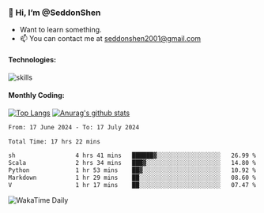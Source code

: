 ### 👋 Hi, I’m @SeddonShen
- Want to learn something.
- 📫 You can contact me at seddonshen2001@gmail.com

#### Technologies:

![skills](https://skillicons.dev/icons?i=scala,js,html,css,bootstrap,jquery,c,cpp,cloudflare,django,docker,flask,git,github,githubactions,linux,latex,mysql,nodejs,ps,php,pr,py,raspberrypi,redis,unreal,v,vscode,vue,bash)

#### Monthly Coding:
[![Top Langs](https://github-readme-stats.vercel.app/api/top-langs?username=seddonshen&show_icons=true&locale=en&layout=compact&hide=html&langs_count=8)](https://github.com/SeddonShen/)
[![Anurag's github stats](https://github-readme-stats.vercel.app/api?username=SeddonShen&count_private=true&show_icons=true)](https://github.com/anuraghazra/github-readme-stats)
<!--START_SECTION:waka-->

```txt
From: 17 June 2024 - To: 17 July 2024

Total Time: 17 hrs 22 mins

sh                 4 hrs 41 mins   ██████▓░░░░░░░░░░░░░░░░░░   26.99 %
Scala              2 hrs 34 mins   ███▓░░░░░░░░░░░░░░░░░░░░░   14.80 %
Python             1 hr 53 mins    ██▓░░░░░░░░░░░░░░░░░░░░░░   10.92 %
Markdown           1 hr 29 mins    ██░░░░░░░░░░░░░░░░░░░░░░░   08.60 %
V                  1 hr 17 mins    ██░░░░░░░░░░░░░░░░░░░░░░░   07.47 %
```

<!--END_SECTION:waka-->

![WakaTime Daily](https://wakatime.com/share/@seddon2001/61a7e342-5f12-4fea-bf92-1fac161e97d6.svg)
<!---
SeddonShen/SeddonShen is a ✨ special ✨ repository because its `README.md` (this file) appears on your GitHub profile.
You can click the Preview link to take a look at your changes.
--->
